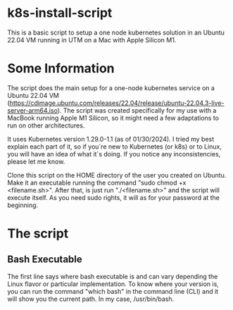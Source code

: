 # k8s-install-script

This is a basic script to setup a one node kubernetes solution in an Ubuntu 22.04 VM running in UTM on a Mac with Apple Silicon M1.

# Some Information

The script does the main setup for a one-node kubernetes service on a Ubuntu 22.04 VM (https://cdimage.ubuntu.com/releases/22.04/release/ubuntu-22.04.3-live-server-arm64.iso). The script was created specifically for my use with a MacBook running Apple M1 Silicon, so it might need a few adaptations to run on other architectures.

It uses Kubernetes version 1.29.0-1.1 (as of 01/30/2024). I tried my best explain each part of it, so if you´re new to Kubernetes (or k8s) or to Linux, you will have an idea of what it´s doing. If you notice any inconsistencies, please let me know.

Clone this script on the HOME directory of the user you created on Ubuntu. Make it an executable running the command "sudo chmod +x <filename.sh>". After that, is just run "./<filename.sh>" and the script will execute itself. As you need sudo rights, it will as for your password at the beginning.

# The script

## Bash Executable
The first line says where bash executable is and can vary depending the Linux flavor or particular implementation. To know where your version is, you can run the command "which bash" in the command line (CLI) and it will show you the current path. In my case, /usr/bin/bash.

